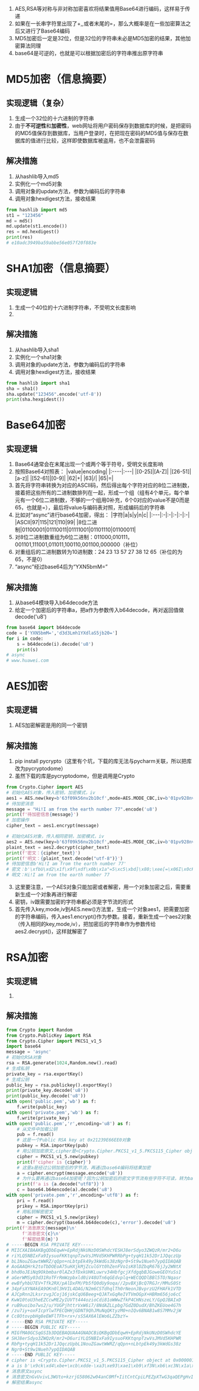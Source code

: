 1. AES,RSA等对称与非对称加密喜欢将结果值用Base64进行编码，这样易于传递
2. 如果在一长串字符里出现了+,\,或者末尾的=，那么大概率是在一些加密算法之后又进行了Base64编码
3. MD5加密后一定是32位，但是32位的字符串未必是MD5加密的结果，其他加密算法同理
4. base64是可逆的，也就是可以根据加密后的字符串推出原字符串

# MD5加密（信息摘要）

## 实现逻辑（复杂）

1. 生成一个32位的十六进制的字符串
2. 由于**不可逆性**和**加密性**，web网址将用户密码保存到数据库的时候，是把密码的MD5值保存到数据库，当用户登录时，在把现在密码的MD5值与保存在数据库的值进行比较，这样即使数据库被盗用，也不会泄露密码

## 解决措施

1. 从hashlib导入md5
2. 实例化一个md5对象
3. 调用对象的update方法，参数为编码后的字符串
4. 调用对象hexdigest方法，接收结果

```python
from hashlib import md5
st1 = "123456"
md = md5()
md.update(st1.encode())
res = md.hexdigest()
print(res)
# e10adc3949ba59abbe56e057f20f883e
```



# SHA1加密（信息摘要）

## 实现逻辑

1. 生成一个40位的十六进制字符串，不受明文长度影响
2. 





## 解决措施

1. 从hashlib导入sha1
2. 实例化一个sha1对象
3. 调用对象的update方法，参数为编码后的字符串
4. 调用对象hexdigest方法，接收结果

```python
from hashlib import sha1
sha = sha1()
sha.update("123456".encode('utf-8'))
print(sha.hexgidest())
```

# Base64加密

## 实现逻辑

1. Base64通常会在末尾出现一个或两个等于符号，受明文长度影响
2. 按照Base64对照表：
|value|encoding|
|:----|:---|
|[0-25]|[A-Z]|
|[26-51]|[a-z]|
|[52-61]|[0-9]|
|62|+|
|63|/|
|65|=|
3. 首先将字符串转换为对应的ASCII码，然后得出每个字符对应的8位二进制数，接着把这些所有的二进制数排列在一起，形成一个组（组有4个单元，每个单元有一个6位二进制数，不够的一个组用0补充，6个0对应的value不是0而是65，也就是=），最后将value与编码表对照，形成编码后的字符串
4. 比如对“async”进行base64加密，得出：
|字符|a|s|y|n|c|
|:---|:-|:-|:-|:-|:-|
|ASCII|97|115|121|110|99|
|8位二进制|01100001|01110011|01111001|01101110|01100011|
5. 对8位二进制数重组为6位二进制：011000,010111，001101,111001,011011,100110,001100,000000（补位）
6. 对重组后的二进制数转为10进制数：24 23 13 57 27 38 12 65（补位的为65，不是0）
7. “async”经过base64后为“YXN5bmM=”

## 解决措施

1. 从base64模块导入b64decode方法
2. 给定一个加密后的字符串a，把a作为参数传入b64decode，再对返回值做decode('u8')

```python
from base64 import b64decode
code = ['YXN5bmM=','d3d3Lmh1YXdlaS5jb20=']
for i in code:
    s = b64decode(i).decode('u8')
    print(s)
# async
# www.huawei.com
```



# AES加密

## 实现逻辑

1. AES加密解密是用的同一个密钥


## 解决措施

1. pip install pycrypto（这里有个坑，下载的库无法与pycharm关联，所以把库改为pycryptodome）
2.  虽然下载的库是pycryptodome，但是调用是Crypto

```python
from Crypto.Cipher import AES
# 初始化AES对象，传入密钥，加密模式，iv
aes1 = AES.new(key=b'63f09k56nv2b10cf',mode=AES.MODE_CBC,iv=b'01pv928nv2i5ss68')
# 待加密消息
message = "Hi!I am from the earth number 77".encode('u8')
print(f'待加密信息{message}')
# 加密操作
cipher_text = aes1.encrypt(message)

# 初始化AES对象，传入相同密钥，加密模式，iv
aes2 = AES.new(key=b'63f09k56nv2b10cf',mode=AES.MODE_CBC,iv=b'01pv928nv2i5ss68')
plaint_text = aes2.decrypt(cipher_text)
print(f'密文：{cipher_text}')
print(f'明文：{plaint_text.decode("utf-8")}')
# 待加密信息b'Hi!I am from the earth number 77'
# 密文：b'\xfbU\xd2\x1f\x9f\xdf\x0b\x1a"=5\xc5\xbd]\x80;\xee[=\x06I\x0cKZ\xd3L&(j\x98R\x11'
# 明文：Hi!I am from the earth number 77
```
3. 这里要注意，一个AES对象只能加密或者解密，用一个对象加密之后，需要重新生成一个对象再进行解密
4. 密钥，iv跟需要加密的字符串都必须是字节流的形式
5. 首先传入key,mode,iv到AES.new()方法里，生成一个对象aes1，把需要加密的字符串编码，传入aes1.encrypt()作为参数。接着，重新生成一个aes2对象（传入相同的key,mode,iv），把加密后的字符串作为参数传给aes2.decrypt()，这样就解密了



# RSA加密

## 实现逻辑

1. 

## 解决措施

```python
from Crypto import Random
from Crypto.PublicKey import RSA
from Crypto.Cipher import PKCS1_v1_5
import base64
message = 'async'
# 初始化RSA对象
rsa = RSA.generate(1024,Random.new().read)
# 生成私钥
private_key = rsa.exportKey()
# 生成公钥
public_key = rsa.publickey().exportKey()
print(private_key.decode('u8'))
print(public_key.decode('u8'))
with open('public.pem','wb') as f:
    f.write(public_key)
with open('private.pem','wb') as f:
    f.write(private_key)
with open('public.pem','r',encoding='u8') as f:
    # 从文件中加载公钥
    pub = f.read()
    # 这是一个Public RSA key at 0x21239E66EE0对象
    pubkey = RSA.importKey(pub)
    # 用公钥加密原文,cipher是<Crypto.Cipher.PKCS1_v1_5.PKCS115_Cipher object at 0x000001E03C977FA0>
    cipher = PKCS1_v1_5.new(pubkey)
    print(f'cipher is {cipher}')
    # 这里a是经过公钥加密后的字节流，再通过base64编码将结果加密
    a = cipher.encrypt(message.encode('u8'))
    # 为什么要再通过base64加密呢？因为公钥加密后的密文字节流有些字符不可读，转为base64的可以全部读取并且解码
    print(f'a is {a.decode("utf8")}')
    c = base64.b64encode(a).decode('u8')
with open('private.pem','r',encoding='utf8') as f:
    pri = f.read()
    prikey = RSA.importKey(pri)
    # 用私钥解密密文
    cipher = PKCS1_v1_5.new(prikey)
    m = cipher.decrypt(base64.b64decode(c),'error').decode('u8')
print(f'消息原文{message}\n'
      f'消息密文{c}\n'
      f'解密结果{m}')
# -----BEGIN RSA PRIVATE KEY-----
# MIICXAIBAAKBgQDbEqwH+EpRdjNkUNzD0SWhdcYESHJ8erSdyo3ZWQzR/mr2+D6u
# riYLQ5NBIxFa9IysuoFKKtqnpTzwVsJMVd5KHPWRRbPg+tyqH11k52Dr1JQqczUp
# bL1NouZGawtWWRZ/qQpn+nLbtpEk49y3kWdGs38zNgr0+St9w1Nueh7ypQIDAQAB
# AoGAAQHrk2toTbDOEoA75uHXjkMjZculGYt0hZenFVo1sK8lDZbqR676jJy2WNtX
# bhd0oJEiNq9Okbmbar0lAZx3fDxkUHKLuwrv34HbfgcjXfdgqbBJGoweGEOYuSs1
# aGerWMSy03d31RoTFrRmWzpbxld0iV48UTn6qGEdvplq+WECQQDlBBl5TO/Nqasr
# ewBfyhbU7EV+Tfk2RX/pAlDxFM/Pb5fQ0dUy9oqa//2pvBXjBcQ7RGJr/MMuS0St
# 34pFsXYNAkEA9OKn0l3HVIL4DAG/N2m6CSTdhqlTh0rNeonJBvprzU2FHAFk1VTD
# AJCpRnn2LksrzvgJCoj16jskCqU6Beeg+QJATxGqReIVTVmOGpX+HBRm656jo6cC
# KwW10toU3heEZCcwME2yIUVTt444ozioCdi81oWWwZfkP4CHNszeLY/GpQJBAIxD
# ruB9uoibo7ws2/u/YUGPjhttrVxW6i7/8NdAZLLpbg7GdZ0DudX/BhZKEUoe4G7h
# /zu7iy+oxFIcpYlwTPECQHHjGDNT9QhJMuNqQKtyzM0+nIQv6BNAB1w8S7MMv2jW
# Cc8OtovpbHg8eEWFlTFh+rx+/sS5AX6AlEWo6LZZbzY=
# -----END RSA PRIVATE KEY-----
# -----BEGIN PUBLIC KEY-----
# MIGfMA0GCSqGSIb3DQEBAQUAA4GNADCBiQKBgQDbEqwH+EpRdjNkUNzD0SWhdcYE
# SHJ8erSdyo3ZWQzR/mr2+D6uriYLQ5NBIxFa9IysuoFKKtqnpTzwVsJMVd5KHPWR
# RbPg+tyqH11k52Dr1JQqczUpbL1NouZGawtWWRZ/qQpn+nLbtpEk49y3kWdGs38z
# Ngr0+St9w1Nueh7ypQIDAQAB
# -----END PUBLIC KEY-----
# cipher is <Crypto.Cipher.PKCS1_v1_5.PKCS115_Cipher object at 0x0000014E909FE5B0>
# a is b'\x9ck\xd4\xbe+\xcb\xdde-\xa3\xe93\xae1\xb9\xf3N\xb6\xc3N\x1a\x9c-\x0c\x7f\xe2"\xb4)\xed\n\x98\x8b<Fi]<\x06\xde\xa6\x90\x10\xf8\x07\xbc\x8c\xe5\xb3\xd7\xd6\xa0\xbeI\x0c\xa6\xa7\x17E\x12`\x94\xb9\xfb\x84\xdb\xf6W\x03\x81\x1a\x8a?\xc0Wi\xcc\xc8\xe6QqJ\xd2\x13\xf6\xf8\xf9\x82\xed\xb76E\x06\x9f\t\x9b\x0bA\xd1\xafbm8\xf8\xd5\xe4]AN\xe5\xf8S\x0f\xa9\xdcD8/"\x1a\x8d\x91\n\xa0\x18\x0f0\xac'
# 消息原文async
# 消息密文nGvUvivL3WUto+kzrjG58062w04anC0Mf+IitCntCpiLPEZpXTwG3qaQEPgHvIzls9fWoL5JDKanF0USYJS5+4Tb9lcDgRqKP8BXaczI5lFxStIT9vj5gu23NkUGnwmbC0HRr2JtOPjV5F1BTuX4Uw+p3EQ4LyIajZEKoBgPMKw=
# 解密结果async
```



